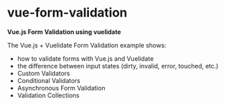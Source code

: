 # vue-form-validation

**Vue.js Form Validation using vuelidate**

The Vue.js + Vuelidate Form Validation example shows:
- how to validate forms with Vue.js and Vuelidate
- the difference between input states (dirty, invalid, error, touched, etc.) 
- Custom Validators
- Conditional Validators
- Asynchronous Form Validation
- Validation Collections
